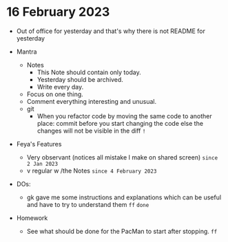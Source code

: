 # 16 February 2023

* Out of office for yesterday and that's why there is not README for yesterday

* Mantra
  * Notes
    * This Note should contain only today.
    * Yesterday should be archived.
    * Write every day.
  * Focus on one thing.
  * Comment everything interesting and unusual.
  * git
    * When you refactor code by moving the same code to another place: commit before you start changing the code else the changes will not be visible in the diff `!`
* Feya's Features
  * Very observant (notices all mistake I make on shared screen) `since 2 Jan 2023`
  * v regular w /the Notes `since 4 February 2023`
* DOs:
  * gk gave me some instructions and explanations which can be useful and have to try to understand them `ff` `done`
* Homework
  * See what should be done for the PacMan to start after stopping. `ff` 
